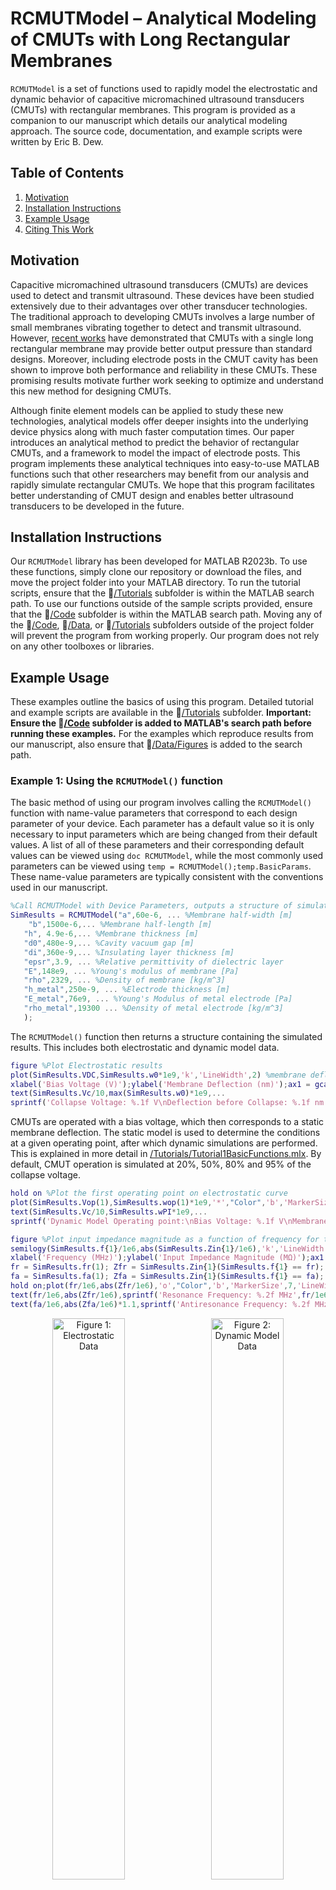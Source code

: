 # RCMUTModel – Analytical Modeling of CMUTs with Long Rectangular Membranes

`RCMUTModel` is a set of functions used to rapidly model the electrostatic and dynamic behavior of capacitive micromachined ultrasound transducers (CMUTs) with rectangular membranes. This program is provided as a companion to our manuscript which details our analytical modeling approach. The source code, documentation, and example scripts were written by Eric B. Dew.

## Table of Contents
1. [Motivation](#motivation)
2. [Installation Instructions](#installation-instructions)
3. [Example Usage](#example-usage)
4. [Citing This Work](#citing-this-work)


## Motivation
Capacitive micromachined ultrasound transducers (CMUTs) are devices used to detect and transmit ultrasound. These devices have been studied extensively due to their advantages over other transducer technologies. The traditional approach to developing CMUTs involves a large number of small membranes vibrating together to detect and transmit ultrasound. However, [recent works](https://www.nature.com/articles/s41378-022-00392-0) have demonstrated that CMUTs with a single long rectangular membrane may provide better output pressure than standard designs. Moreover, including electrode posts in the CMUT cavity has been shown to improve both performance and reliability in these CMUTs. These promising results motivate further work seeking to optimize and understand this new method for designing CMUTs.

Although finite element models can be applied to study these new technologies, analytical models offer deeper insights into the underlying device physics along with much faster computation times. Our paper introduces an analytical method to predict the behavior of rectangular CMUTs, and a framework to model the impact of electrode posts. This program implements these analytical techniques into easy-to-use MATLAB functions such that other researchers may benefit from our analysis and rapidly simulate rectangular CMUTs. We hope that this program facilitates better understanding of CMUT design and enables better ultrasound transducers to be developed in the future.

## Installation Instructions
Our `RCMUTModel` library has been developed for MATLAB R2023b. To use these functions, simply clone our repository or download the files, and move the project folder into your MATLAB directory. To run the tutorial scripts, ensure that the :file_folder:[/Tutorials](Tutorials) subfolder is within the MATLAB search path. To use our functions outside of the sample scripts provided, ensure that the :file_folder:[/Code](Code) subfolder is within the MATLAB search path. Moving any of the :file_folder:[/Code](Code), :file_folder:[/Data](Data), or :file_folder:[/Tutorials](Tutorials) subfolders outside of the project folder will prevent the program from working properly. Our program does not rely on any other toolboxes or libraries.

## Example Usage
These examples outline the basics of using this program. Detailed tutorial and example scripts are available in the :file_folder:[/Tutorials](Tutorials) subfolder. **Important: Ensure the :file_folder:[/Code](Code) subfolder is added to MATLAB's search path before running these examples.** For the examples which reproduce results from our manuscript, also ensure that :file_folder:[/Data/Figures](Data/Figures) is added to the search path.

### Example 1: Using the `RCMUTModel()` function
The basic method of using our program involves calling the `RCMUTModel()` function with name-value parameters that correspond to each design parameter of your device. Each parameter has a default value so it is only necessary to input parameters which are being changed from their default values. A list of all of these parameters and their corresponding default values can be viewed using `doc RCMUTModel`, while the most commonly used parameters can be viewed using `temp = RCMUTModel();temp.BasicParams`. These name-value parameters are typically consistent with the conventions used in our manuscript.
```matlab
%Call RCMUTModel with Device Parameters, outputs a structure of simulation results
SimResults = RCMUTModel("a",60e-6, ... %Membrane half-width [m]
    "b",1500e-6,... %Membrane half-length [m]
   "h", 4.9e-6,... %Membrane thickness [m]
   "d0",480e-9,... %Cavity vacuum gap [m]
   "di",360e-9,... %Insulating layer thickness [m]
   "epsr",3.9, ... %Relative permittivity of dielectric layer
   "E",148e9, ... %Young's modulus of membrane [Pa]
   "rho",2329, ... %Density of membrane [kg/m^3]
   "h_metal",250e-9, ... %Electrode thickness [m]
   "E_metal",76e9, ... %Young's Modulus of metal electrode [Pa]
   "rho_metal",19300 ... %Density of metal electrode [kg/m^3]
   ); 
```
The `RCMUTModel()` function then returns a structure containing the simulated results. This includes both electrostatic and dynamic model data.
```matlab
figure %Plot Electrostatic results
plot(SimResults.VDC,SimResults.w0*1e9,'k','LineWidth',2) %membrane deflection as a function of bias voltage
xlabel('Bias Voltage (V)');ylabel('Membrane Deflection (nm)');ax1 = gca;ax1.FontSize = 14;ax1.LineWidth = 1.75;title('Electrostatic Modeling')
text(SimResults.Vc/10,max(SimResults.w0)*1e9,...    
sprintf('Collapse Voltage: %.1f V\nDeflection before Collapse: %.1f nm',SimResults.Vc,SimResults.wPI*1e9),"FontSize",12,'VerticalAlignment','top')
```
CMUTs are operated with a bias voltage, which then corresponds to a static membrane deflection. The static model is used to determine the conditions at a given operating point, after which dynamic simulations are performed. This is explained in more detail in [/Tutorials/Tutorial1BasicFunctions.mlx](Tutorials/Tutorial1BasicFunctions.mlx). By default, CMUT operation is simulated at 20%, 50%, 80% and 95% of the collapse voltage.
```matlab
hold on %Plot the first operating point on electrostatic curve
plot(SimResults.Vop(1),SimResults.wop(1)*1e9,'*',"Color",'b','MarkerSize',10,'LineWidth',1.5)
text(SimResults.Vc/10,SimResults.wPI*1e9,...
sprintf('Dynamic Model Operating point:\nBias Voltage: %.1f V\nMembrane Deflection: %.1f nm',SimResults.Vop(1),SimResults.wop(1)*1e9),"FontSize",12,"Color",'b')

figure %Plot input impedance magnitude as a function of frequency for the first operating point (default: air medium)
semilogy(SimResults.f{1}/1e6,abs(SimResults.Zin{1}/1e6),'k','LineWidth',2)
xlabel('Frequency (MHz)');ylabel('Input Impedance Magnitude (MΩ)');ax1 = gca;ax1.FontSize = 14;ax1.LineWidth = 1.75;title('Dynamic Simulation at Operating Point (Air)')
fr = SimResults.fr(1); Zfr = SimResults.Zin{1}(SimResults.f{1} == fr); %Obtain resonance frequency and corresponding input impedance
fa = SimResults.fa(1); Zfa = SimResults.Zin{1}(SimResults.f{1} == fa); %Obtain antiresonance frequency and corresponding input impedance
hold on;plot(fr/1e6,abs(Zfr/1e6),'o',"Color",'b','MarkerSize',7,'LineWidth',1.5);plot(fa/1e6,abs(Zfa/1e6),'*',"Color",'r','MarkerSize',10,'LineWidth',1.5)
text(fr/1e6,abs(Zfr/1e6),sprintf('Resonance Frequency: %.2f MHz',fr/1e6),"FontSize",14,'VerticalAlignment','top','HorizontalAlignment','center',"Color",'b')
text(fa/1e6,abs(Zfa/1e6)*1.1,sprintf('Antiresonance Frequency: %.2f MHz',fa/1e6),"FontSize",14,'VerticalAlignment','Bottom','HorizontalAlignment','center',"Color",'r')
```

<p align="center">
  <img alt="Figure 1: Electrostatic Data" src="Data/ImagesFromREADME_Examples/Example1Fig1.svg" width="48%">
&nbsp;
  <img alt="Figure 2: Dynamic Model Data" src="Data/ImagesFromREADME_Examples/Example1Fig2.svg" width="48%">
</p>

Figures generated by running this example.
### Example 2: Using the `edrc()` function & custom acoustic media
When it is necessary to control many device parameters, using `RCMUTModel()` can be quite cumbersome. For this reason, we defined the `edrc()` function, which is called with a structure containing each parameter and its corresponding value. This example shows how the edrc function can be used to simulate the device from [Example 1](#example-1-using-the-rcmutmodel-function) with a custom fluid medium
```matlab
CMUT = struct; %structure of device/simulation parameters
%Dimensions:
CMUT.h = 4.9e-6; %Membrane thickness [m]
CMUT.d0 = 480e-9; %Cavity vacuum gap [m]

%Soybean oil medium:
CMUT.UseCustomFluidMedium = 1; %1 = enabled, 0 = disabled. Default - Disabled.
CMUT.FluidDensity = 920.29; %Custom fluid medium density [kg/m^3]
CMUT.FluidSpeedOfSound = 1484.1; %Custom fluid medium speed of sound [m/s]

CMUT.VAC = 2; %Amplitude of driving sinusoidal signal [V]

SimResults = edrc(CMUT);

%Plot Membrane RMS Average Velocity Magnitude @ 80% of collapse voltage:
figure;plot(SimResults.f{3}/1e6,abs(SimResults.vRMS{3})*1e3,'k','LineWidth',2) 
xlabel('Frequency (MHz)');ylabel('Membrane Velocity (mm/s)');ax1 = gca;ax1.FontSize = 14;ax1.LineWidth = 1.75;title('Membrane Velocity Operating in Oil')
%Plot Magnitude of RMS Average Pressure Applied to Acoustic Medium (@ 80% of Vc):
figure;plot(SimResults.f{3}/1e6,abs(SimResults.Pout{3}/1e3),'b','LineWidth',2)
xlabel('Frequency (MHz)');ylabel('Output Pressure (kPa)');ax1 = gca;ax1.FontSize = 14;ax1.LineWidth = 1.75;title('Output Pressure Operating in Oil')
```
Note that the other device parameters (`a`,`b`,`E`, etc) did not need to be specified because their default values were used in the previous example.

<p align="center">
  <img alt="Figure 1: RMS Average Membrane Velocity" src="Data/ImagesFromREADME_Examples/Example2Fig1.svg" width="48%">
&nbsp;
  <img alt="Figure 2: RMS Average Pressure Output" src="Data/ImagesFromREADME_Examples/Example2Fig2.svg" width="48%">
</p>

Figures generated by running this example.

### Example 3: Modeling Devices with Electrode Posts
These same functions can also be used to simulate devices with electrode posts ('EP') or isolated isolation posts ('IIP'). The CMUT architecture is specified using the `DeviceType` property. Parameters specific to EP or IIP architectures are specified using the same methods as the above examples. This example also illustrates how a specific operating voltage can be specified, rather than using fractions of the collapse voltage.
```matlab
%% Specify Simulation Parameters:
%CD CMUT: Reuse the 'CMUT' structure with parameters from the previous example
CMUT.DeviceType = 'CD'; %Indicate CMUT architecture. Default "CD" = no posts. EP = Electrode posts. IIP = Isolated Isolation Posts.
%Set the dynamic model operating point to 90 V rather than a fraction of the collapse voltage.
CMUT.BiasByCollapsePercent = 0; %toggles between specifying the operating point as fraction of the collapse voltage (BiasByCollapsePercent = 1) versus a specific bias voltage (BiasByCollapsePercent = 0).
CMUT.ManualBiasVoltage = 90; %Operating voltage for dynamic model in [V]. This setting is only used when BiasByCollapsePercent = 0.

%EP CMUT: 
EPCMUT = CMUT; %Copy the CD CMUT device parameters
%EP Specific Parameters:
EPCMUT.DeviceType = 'EP'; %Indicate CMUT architecture. Default "CD" = no posts. EP = Electrode posts. IIP = Isolated Isolation Posts.
EPCMUT.ap  = 5e-6; %post radius [m]. Only used with DeviceType = "EP" or "IIP" 
EPCMUT.d1 = 180e-9; %distance to posts from undeflected membrane [m]. (EP or IIP only)
EPCMUT.n_1postRows = 58; %number of rows with 1 central post (EP or IIP only)
EPCMUT.n_2postRows = 59; %number of rows with 2 posts. Each post is a distance of ± xp from the center. (EP or IIP only)
EPCMUT.xp = 25e-6; %location of center of the posts in the 2-post rows, with respect to the center of the membrane, the post centers are at ±xp. (EP or IIP only)

%IIP CMUT: 
IIPCMUT = EPCMUT; %Copy the EP CMUT device parameters
%IIP Specific Parameters:
IIPCMUT.DeviceType = 'IIP'; %Indicate CMUT architecture. Default "CD" = no posts. EP = Electrode posts. IIP = Isolated Isolation Posts.
IIPCMUT.at  = 2e-6; %trench width around each IIPs [m]. IIPs only.

%% Simulate Each Device Type
CDResults = edrc(CMUT); %CD CMUT (No Posts)
EPResults = edrc(EPCMUT); %EP CMUT (Electrode Posts)
IIPResults = edrc(IIPCMUT); %IIP CMUT (Isolated Isolation Posts)

%% Plot Results
figure; hold on;box on; %Compare electrostatic behavior between each architecture
plot(CDResults.VDC,SimResults.w0*1e9,'k','LineWidth',2) %CD CMUT
plot(EPResults.VDC,EPResults.w0*1e9,'b','LineWidth',2) %EP CMUT
plot(IIPResults.VDC,IIPResults.w0*1e9,'r','LineWidth',2) %IIP CMUT
legend('No Posts','EP CMUT','IIP CMUT');legend('boxoff');legend('Location','northwest')
xlabel('Bias Voltage (V)');ylabel('Membrane Deflection (nm)');ax1 = gca;ax1.FontSize = 14;ax1.LineWidth = 1.75;
title('Electrostatic Behavior of Each CMUT Architecture');
legend('AutoUpdate','off');plot(90*[1 1],[50 125],':','Color',[0.3 0.3 0.3],'LineWidth',1.75); %indicate the operating point
text(90, 125, 'Operating Point: 90 V',"FontSize",14,'VerticalAlignment','Bottom','HorizontalAlignment','right','Color',[0.3 0.3 0.3])

figure; hold on;box on; %Compare RMS Average Output Pressure between each architecture @ 90 V Bias
plot(CDResults.f{1}/1e6,abs(CDResults.Pout{1}/1e3),'k','LineWidth',2) %CD CMUT
plot(EPResults.f{1}/1e6,abs(EPResults.Pout{1}/1e3),'b','LineWidth',2) %EP CMUT
plot(IIPResults.f{1}/1e6,abs(IIPResults.Pout{1}/1e3),'r','LineWidth',2) %IIP CMUT
legend('No Posts','EP CMUT','IIP CMUT');legend('boxoff');legend('Location','northeast')
xlabel('Frequency (MHz)');ylabel('Output Pressure in Oil (kPa)');ax1 = gca;ax1.FontSize = 14;ax1.LineWidth = 1.75;
title('Dynamic Model for Each Architecture (90 V Bias)')
```

<p align="center">
  <img alt="Figure 1: RMS Average Membrane Velocity" src="Data/ImagesFromREADME_Examples/Example3Fig1.svg" width="48%">
&nbsp;
  <img alt="Figure 2: RMS Average Pressure Output" src="Data/ImagesFromREADME_Examples/Example3Fig2.svg" width="48%">
</p>

Figures generated by running this example.

## Citing This Work

Our manuscript has been submitted to a peer-reviewed scientific journal, and is still in the review process. This section will be updated as this process progresses.

```bibtex
@unpublished{Dew2024Small,
    author = {Dew, Eric B and Khorassany, Shayan and Ghavami, Mahyar and Rahim Sobhani, Mohammad and Maadi, Mohammad and Zemp, Roger J},
    title = {Small-Signal Equivalent Circuit Model of High Performance Long Rectangular {CMUT} Membranes},
    year = "2024",
    note = "Submitted." 
}
```

If you find this program useful for any academic works, please cite our manuscript.